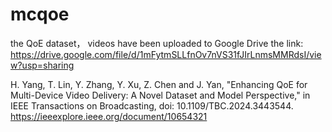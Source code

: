 # mcqoe
the QoE dataset， videos have been uploaded to Google Drive the link: 
https://drive.google.com/file/d/1mFytmSLLfnOv7nVS31fJIrLnmsMMRdsI/view?usp=sharing 



H. Yang, T. Lin, Y. Zhang, Y. Xu, Z. Chen and J. Yan, "Enhancing QoE for Multi-Device Video Delivery: A Novel Dataset and Model Perspective," in IEEE Transactions on Broadcasting, doi: 10.1109/TBC.2024.3443544.
https://ieeexplore.ieee.org/document/10654321
